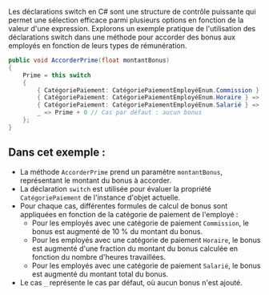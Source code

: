 Les déclarations switch en C# sont une structure de contrôle puissante qui permet une sélection efficace parmi plusieurs options en fonction de la valeur d'une expression. Explorons un exemple pratique de l'utilisation des déclarations switch dans une méthode pour accorder des bonus aux employés en fonction de leurs types de rémunération.

```csharp
public void AccorderPrime(float montantBonus)
{
    Prime = this switch
    {
        { CatégoriePaiement: CatégoriePaiementEmployéEnum.Commission } => Prime + 0.10F * montantBonus,
        { CatégoriePaiement: CatégoriePaiementEmployéEnum.Horaire } => Prime + 40F * montantBonus / 2080F,
        { CatégoriePaiement: CatégoriePaiementEmployéEnum.Salarié } => Prime + montantBonus,
        _ => Prime + 0 // Cas par défaut : aucun bonus
    };
}
```

## Dans cet exemple :

- La méthode `AccorderPrime` prend un paramètre `montantBonus`, représentant le montant du bonus à accorder.
- La déclaration `switch` est utilisée pour évaluer la propriété `CatégoriePaiement` de l'instance d'objet actuelle.
- Pour chaque cas, différentes formules de calcul de bonus sont appliquées en fonction de la catégorie de paiement de l'employé :
  - Pour les employés avec une catégorie de paiement `Commission`, le bonus est augmenté de 10 % du montant du bonus.
  - Pour les employés avec une catégorie de paiement `Horaire`, le bonus est augmenté d'une fraction du montant du bonus calculée en fonction du nombre d'heures travaillées.
  - Pour les employés avec une catégorie de paiement `Salarié`, le bonus est augmenté du montant total du bonus.
- Le cas `_` représente le cas par défaut, où aucun bonus n'est ajouté.
